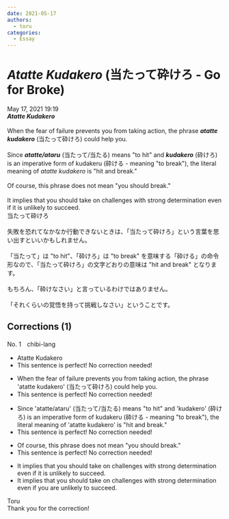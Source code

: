 ```yaml
---
date: 2021-05-17
authors:
  - toru
categories:
  - Essay
---
```


<h1 id="subject_show"><strong><em>Atatte Kudakero</strong></em> (当たって砕けろ - Go for Broke)</h1>
<div class="date">May 17, 2021 19:19</div>
<div id="post"><div id="body_show_ori">
<strong><em>Atatte Kudakero</strong></em><br/><br/>When the fear of failure prevents you from taking action, the phrase <strong><em>atatte kudakero</em></strong> (当たって砕けろ) could help you.<br/><br/>Since <strong><em>atatte/ataru</em></strong> (当たって/当たる) means "to hit" and <strong><em>kudakero</em></strong> (砕けろ) is an imperative form of kudakeru (砕ける - meaning "to break"), the literal meaning of <em>atatte kudakero</em> is "hit and break."<br/><br/>Of course, this phrase does not mean "you should break."<br/><br/>It implies that you should take on challenges with strong determination even if it is unlikely to succeed.
</div></div>

<!-- more -->

<div id="post_ja"><div id="body_show_mo">
当たって砕けろ<br/><br/>失敗を恐れてなかなか行動できないときは、「当たって砕けろ」という言葉を思い出すといいかもしれません。<br/><br/>「当たって」は "to hit"、「砕けろ」は "to break" を意味する「砕ける」の命令形なので、「当たって砕けろ」の文字どおりの意味は "hit and break" となります。<br/><br/>もちろん、「砕けなさい」と言っているわけではありません。<br/><br/>「それくらいの覚悟を持って挑戦しなさい」ということです。
</div></div>

## Corrections (1)
<div id="block"><div class="first_name"> No. 1　<span class="just_name">chibi-lang</span></div><div id="block2">
<ul class="correction_field">
<li class="incorrect">Atatte Kudakero</li>
<li class="corrected perfect">This sentence is perfect! No correction needed!</li>
</ul>
<ul class="correction_field">
<li class="incorrect">When the fear of failure prevents you from taking action, the phrase 'atatte kudakero' (当たって砕けろ) could help you.</li>
<li class="corrected perfect">This sentence is perfect! No correction needed!</li>
</ul>
<ul class="correction_field">
<li class="incorrect">Since 'atatte/ataru' (当たって/当たる) means "to hit" and 'kudakero' (砕けろ) is an imperative form of kudakeru (砕ける - meaning "to break"), the literal meaning of 'atatte kudakero' is "hit and break."</li>
<li class="corrected perfect">This sentence is perfect! No correction needed!</li>
</ul>
<ul class="correction_field">
<li class="incorrect">Of course, this phrase does not mean "you should break."</li>
<li class="corrected perfect">This sentence is perfect! No correction needed!</li>
</ul>
<ul class="correction_field">
<li class="incorrect">It implies that you should take on challenges with strong determination even if it is unlikely to succeed.</li>
<li class="corrected correct">
It implies that you should take on challenges with strong determination even if <span class="f_blue">you are</span> unlikely to succeed.
</li>
</ul>
</div><div class="name"><span class="just_name">Toru</span><br>
Thank you for the correction!
</div>
</div>
